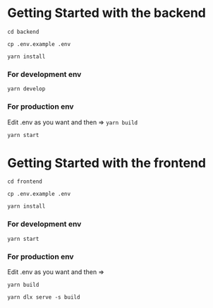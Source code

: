# Getting Started with the backend
`cd backend`

`cp .env.example .env`

`yarn install`


### For development env
`yarn develop`

### For production env
Edit .env as you want and then =>
`yarn build`

`yarn start`

# Getting Started with the frontend
`cd frontend`

`cp .env.example .env`

`yarn install`

### For development env
`yarn start`

### For production env
Edit .env as you want and then =>

`yarn build`

`yarn dlx serve -s build`